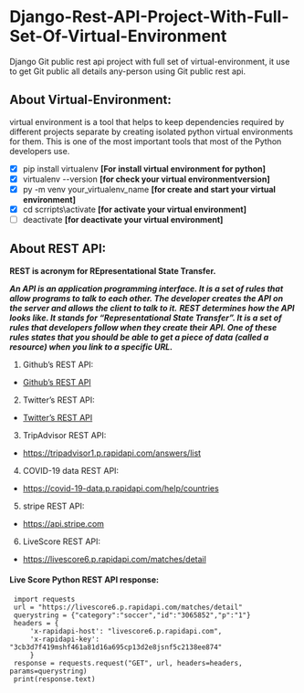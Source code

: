 # Django-Rest-API-Project-With-Full-Set-Of-Virtual-Environment
Django Git public rest api project with full set of virtual-environment, it use to get Git public all details any-person using Git public rest api.

## About Virtual-Environment:
virtual environment is a tool that helps to keep dependencies required by different projects separate by creating isolated python virtual environments for them. This is one of the most important tools that most of the Python developers use.

- [x] pip install virtualenv   **[For install virtual environment for python]**
- [x] virtualenv --version     **[for check your virtual environmentversion]**
- [x] py -m venv your_virtualenv_name   **[for create and start your virtual environment]**
- [x] cd scrripts\activate     **[for activate your virtual environment]**
- [ ] deactivate               **[for deactivate your virtual environment]** 

## About REST API:

**REST is acronym for REpresentational State Transfer.**

***An API is an application programming interface. It is a set of rules that allow programs to talk to each other. The developer creates the API on the server and allows the client to talk to it.***
***REST determines how the API looks like. It stands for “Representational State Transfer”. It is a set of rules that developers follow when they create their API. One of these rules states that you should be able to get a piece of data (called a resource) when you link to a specific URL.***

1.  Github’s REST API:
  - [Github’s REST API](https://api.github.com)
  
2. Twitter’s REST API:
  - [Twitter’s REST API](https://api.twitter.com)
  
3. TripAdvisor REST API:
  - https://tripadvisor1.p.rapidapi.com/answers/list
  
4. COVID-19 data REST API:
  - https://covid-19-data.p.rapidapi.com/help/countries
  
5. stripe REST API:
  - https://api.stripe.com
  
6. LiveScore REST API:
  - https://livescore6.p.rapidapi.com/matches/detail
  
 #### Live Score Python REST API response:
 ```
  import requests
  url = "https://livescore6.p.rapidapi.com/matches/detail"
  querystring = {"category":"soccer","id":"3065852","p":"1"}
  headers = {
      'x-rapidapi-host': "livescore6.p.rapidapi.com",
      'x-rapidapi-key': "3cb3d7f419mshf461a81d16a695cp13d2e8jsnf5c2138ee874"
      }
  response = requests.request("GET", url, headers=headers, params=querystring)
  print(response.text)
  ```
